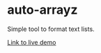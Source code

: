 # auto-arrayz
Simple tool to format text lists.

[Link to live demo](http://chazu.arkku.net/misc/auto-arrayz/auto-arrayz)



